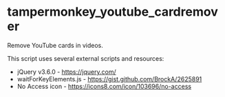 # tampermonkey_youtube_cardremover
Remove YouTube cards in videos. 

This script uses several external scripts and resources:
* jQuery v3.6.0 - https://jquery.com/
* waitForKeyElements.js - https://gist.github.com/BrockA/2625891
* No Access icon - https://icons8.com/icon/103696/no-access
